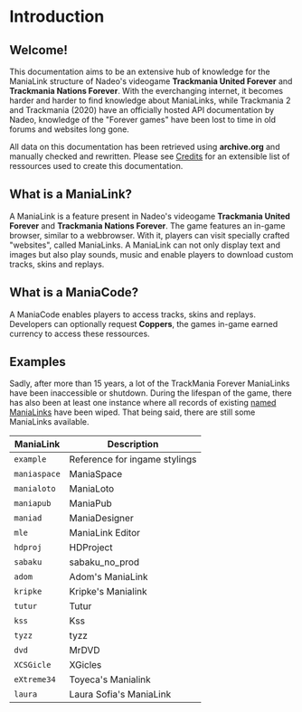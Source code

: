 # Introduction

## Welcome!
This documentation aims to be an extensive hub of knowledge for the ManiaLink structure of Nadeo's videogame **Trackmania United Forever** and **Trackmania Nations Forever**. With the everchanging internet, it becomes harder and harder to find knowledge about ManiaLinks, while Trackmania 2 and Trackmania (2020) have an officially hosted API documentation by Nadeo, knowledge of the "Forever games" have been lost to time in old forums and websites long gone.

All data on this documentation has been retrieved using **archive.org** and manually checked and rewritten. Please see [Credits](credits.md) for an extensible list of ressources used to create this documentation.

## What is a ManiaLink?
A ManiaLink is a feature present in Nadeo's videogame **Trackmania United Forever** and **Trackmania Nations Forever**. The game features an in-game browser, similar to a webbrowser. With it, players can visit specially crafted "websites", called ManiaLinks. A ManiaLink can not only display text and images but also play sounds, music and enable players to download custom tracks, skins and replays.

## What is a ManiaCode?
A ManiaCode enables players to access tracks, skins and replays. Developers can optionally request **Coppers**, the games in-game earned currency to access these ressources.

## Examples
Sadly, after more than 15 years, a lot of the TrackMania Forever ManiaLinks have been inaccessible or shutdown. During the lifespan of the game, there has also been at least one instance where all records of existing [named ManiaLinks](./setup/link-setup.md) have been wiped. That being said, there are still some ManiaLinks available.

| ManiaLink | Description |
| --------- | ----------- |
| `example` | Reference for ingame stylings |
| `maniaspace` | ManiaSpace |
| `manialoto` | ManiaLoto |
| `maniapub` | ManiaPub |
| `maniad` | ManiaDesigner |
| `mle` | ManiaLink Editor |
| `hdproj` | HDProject |
| `sabaku` | sabaku_no_prod |
| `adom` | Adom's ManiaLink |
| `kripke` | Kripke's Manialink |
| `tutur` | Tutur |
| `kss` | Kss |
| `tyzz` | tyzz |
| `dvd` | MrDVD |
| `XCSGicle` | XGicles |
| `eXtreme34` | Toyeca's Manialink |
| `laura` | Laura Sofia's ManiaLink |
